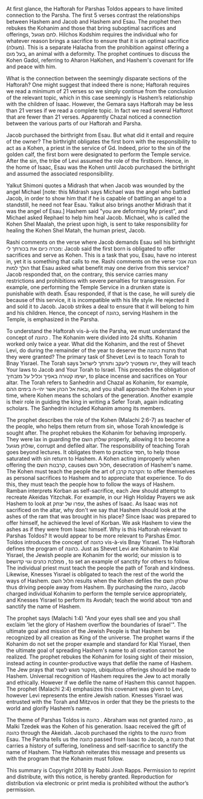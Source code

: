At first glance, the Haftorah for Parshas Toldos appears to have limited connection to the Parsha. The first 5 verses contrast the relationships between Hashem and Jacob and Hashem and Esau. The prophet then rebukes the Kohanim and those that bring suboptimal sacrifices and offerings, לחם מגועל. Hilchos Kodshim requires the individual who for whatever reason brings a sacrifice to ensure that it is an optimal sacrifice (מעולה). This is a separate Halacha from the prohibition against offering a בעל מום, an animal with a deformity. The prophet continues to discuss the Kohen Gadol, referring to Aharon HaKohen, and Hashem's covenant for life and peace with him.

What is the connection between the seemingly disparate sections of the Haftorah? One might suggest that indeed there is none; Haftorah requires we read a minimum of 21 verses so we simply continue from the conclusion of the relevant topic, which in this case seemingly is Hashem’s relationship with the children of Isaac. However, the Gemara says Haftorah may be less than 21 verses if we read a complete topic. In fact we read several Haftorot that are fewer than 21 verses. Apparently Chazal noticed a connection between the various parts of our Haftorah and Parsha.

Jacob purchased the birthright from Esau. But what did it entail and require of the owner? The birthright obligates the first born with the responsibility to act as a Kohen, a priest in the service of Gd. Indeed, prior to the sin of the golden calf, the first born were designated to perform the Temple service. After the sin, the tribe of Levi assumed the role of the firstborn. Hence, in the home of Isaac, Esau was the Kohen until Jacob purchased the birthright and assumed the associated responsibility. 

Yalkut Shimoni quotes a Midrash that when Jacob was wounded by the angel Michael [note: this Midrash says Michael was the angel who battled Jacob, in order to show him that if he is capable of battling an angel to a standstill, he need not fear Esau. Yalkut also brings another Midrash that it was the angel of Esau.] Hashem said "you are deforming My priest", and Michael asked Rephael to help him heal Jacob. Michael, who is called the Kohen Shel Maalah, the priest upon high, is sent to take responsibility for healing the Kohen Shel Matah, the human priest, Jacob. 

Rashi comments on the verse where Jacob demands Esau sell his birthright מכרה כיום את בכורתך לי: Jacob said the first born is obligated to offer sacrifices and serve as Kohen. This is a task that you, Esau, have no interest in, yet it is something that calls to me. Rashi comments on the verse הנה אנכי הולך למות that Esau asked what benefit may one derive from this service? Jacob responded that, on the contrary, this service carries many restrictions and prohibitions with severe penalties for transgression. For example, one performing the Temple Service in a drunken state is punishable with death. Esau responded, if that is the case, he will surely die because of this service, it is incompatible with his life style. He rejected it and sold it to Jacob. Jacob strikes a deal to ensure that it will belong to him and his children. Hence, the concept of כהונה, serving Hashem in the Temple, is emphasized in the Parsha. 

To understand the Haftorah vis-à-vis the Parsha, we must understand the concept of כהונה . The Kohanim were divided into 24 shifts. Kohanim worked only twice a year. What did the Kohanim, and the rest of Shevet Levi, do during the remainder of the year to deserve the מתנות כהונה that they were granted? The primary task of Shevet Levi is to teach Torah to Bnay Yisrael. The Torah says יורו משפטיך ליעקב ותורתך לישראל, they will teach Your laws to Jacob and Your Torah to Israel. This precedes the obligation of ישימו קטורה באפיך וכליל על מזבחיך, to place incense and sacrifices on Your altar. The Torah refers to Sanhedrin and Chazal as Kohanim, for example, ובאת אל הכהן אשר יהי-ה בימים ההם, and you shall approach the Kohen in your time, where Kohen means the scholars of the generation. Another example is their role in guiding the king in writing a Sefer Torah, again indicating scholars. The Sanhedrin included Kohanim among its members. 

The prophet describes the role of the Kohen (Malachi 2:6-7) as teacher of the people, who helps them return from sin, whose Torah knowledge is sought after. The prophet rebukes the Kohanim for behaving improperly. They were lax in guarding the שולחן השם properly, allowing it to become a שולחן מגועל, corrupt and defiled altar. The responsibility of teaching Torah goes beyond lectures. It obligates them to practice חסד, to help those saturated with sin return to Hashem. A Kohen acting improperly when offering the קרבנות השם, causes חלול השם, desecration of Hashem's name. The Kohen must teach the people the art of הקרבת קרבן: to offer themselves as personal sacrifices to Hashem and to appreciate that experience. To do this, they must teach the people how to follow the ways of Hashem. Ramban interprets Korban as self-sacrifice, each Jew should attempt to recreate Akeidas Yitzchak. For example, in our High Holiday Prayers we ask Hashem to look at עפרו של יצחק, the ashes of Isaac. As Isaac was not sacrificed on the altar, why don't we say that Hashem should look at the ashes of the ram that was brought in his place? Since Isaac was prepared to offer himself, he achieved the level of Korban. We ask Hashem to view the ashes as if they were from Isaac himself. 
Why is this Haftorah relevant to Parshas Toldos? It would appear to be more relevant to Parshas Emor. Toldos introduces the concept of כהונה  vis-à-vis Bnay Yisrael. The Haftorah defines the program of כהונה. Just as Shevet Levi are Kohanim to Klal Yisrael, the Jewish people are Kohanim for the world; our mission is to beממלכת כהנים וגוי קדוש , to set an example of sanctity for others to follow. The individual priest must teach the people the path of Torah and kindness. Likewise, Knesses Yisrael is obligated to teach the rest of the world the ways of Hashem. חלול השם results when the Kohen defiles the שולחן השם thus driving people away from Hashem. By purchasing the כהונה, Jacob charged individual Kohanim to perform the temple service appropriately, and Knesses Yisrael to perform its Avodah; teach the world about חסד and sanctify the name of Hashem.

The prophet says (Malachi 1:4) "And your eyes shall see and you shall exclaim 'let the glory of Hashem overflow the boundaries of Israel'". The ultimate goal and mission of the Jewish People is that Hashem be recognized by all creation as King of the universe. The prophet warns if the Kohanim do not set the proper example and standard for Klal Yisrael, then the ultimate goal of spreading Hashem's name to all creation cannot be realized. The prophet rebukes the Kohanim for losing sight of their mission, instead acting in counter-productive ways that defile the name of Hashem. The Jew prays that מוקטר מוגש לשמי, ubiquitous offerings should be made to Hashem. Universal recognition of Hashem requires the Jew to act morally and ethically. However if we defile the name of Hashem this cannot happen. The prophet (Malachi 2:4) emphasizes this covenant was given to Levi, however Levi represents the entire Jewish nation. Knesses Yisrael was entrusted with the Torah and Mitzvos in order that they be the priests to the world and glorify Hashem’s name.

The theme of Parshas Toldos is כהונה . Abraham was not granted כהונה , as Malki Tzedek was the Kohen of his generation. Isaac received the gift of כהונה  through the Akeidah. Jacob purchased the rights to the כהונה from Esau. The Parsha tells us the כהונה  passed from Isaac to Jacob, a כהונה  that carries a history of suffering, loneliness and self-sacrifice to sanctify the name of Hashem. The Haftorah reiterates this message and presents us with the program that the Kohanim must follow.

This summary is Copyright 2018 by Rabbi Josh Rapps. Permission to reprint and distribute, with this notice, is hereby granted. Reproduction for distribution via electronic or print media is prohibited without the author’s permission.

